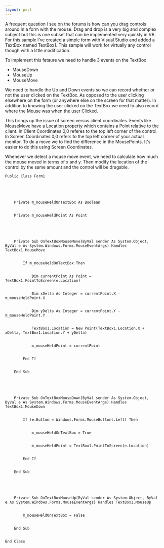 ```yaml
---
layout: post
---
```

A frequent question I see on the forums is how can you drag controls around in
a form with the mouse.  Drag and drop is a very big and complex subject but
this is one subset that can be implemented very quickly in VB. For this sample
I've created a simple form with Visual Studio and added a TextBox named
TextBox1.  This sample will work for virtually any control though with a
little modification.

To implement this fetaure we need to handle 3 events on the TextBox

  * MouseDown 
  * MouseUp 
  * MouseMove

We need to handle the Up and Down events so we can record whether or not the
user clicked on the TextBox.  As opposed to the user clicking elsewhere on the
form (or anywhere else on the screen for that matter).  In addition to knowing
the user clicked on the TextBox we need to also record where the Mouse was
when the user Clicked.

This brings up the issue of screen versus client coordinates.  Events like
MouseMove have a Location property which contains a Point relative to the
client.  In Client Coordinates 0,0 referes to the top left corner of the
control.  In Screen Coordinates 0,0 refers to the top left corner of your
actual monitor.  To do a move we to find the difference in the MousePoints.
It's easier to do this using Screen Coordinates.

Whenever we detect a mouse move event, we need to calculate how much the mouse
moved in terms of x and y.  Then modify the location of the control by the
same amount and the control will be dragable.

    
    
    Public Class Form1


    


        Private m_mouseHeldOnTextBox As Boolean


        Private m_mouseHeldPoint As Point


    


        Private Sub OnTextBoxMouseMove(ByVal sender As System.Object, ByVal e As System.Windows.Forms.MouseEventArgs) Handles TextBox1.MouseMove


            If m_mouseHeldOnTextBox Then


                Dim currentPoint As Point = TextBox1.PointToScreen(e.Location)


                Dim xDelta As Integer = currentPoint.X - m_mouseHeldPoint.X


                Dim yDelta As Integer = currentPoint.Y - m_mouseHeldPoint.Y


                TextBox1.Location = New Point(TextBox1.Location.X + xDelta, TextBox1.Location.Y + yDelta)


                m_mouseHeldPoint = currentPoint


            End If


        End Sub


    


        Private Sub OnTextBoxMouseDown(ByVal sender As System.Object, ByVal e As System.Windows.Forms.MouseEventArgs) Handles TextBox1.MouseDown


            If (e.Button = Windows.Forms.MouseButtons.Left) Then


                m_mouseHeldOnTextBox = True


                m_mouseHeldPoint = TextBox1.PointToScreen(e.Location)


            End If


        End Sub


    


        Private Sub OnTextBoxMouseUp(ByVal sender As System.Object, ByVal e As System.Windows.Forms.MouseEventArgs) Handles TextBox1.MouseUp


            m_mouseHeldOnTextBox = False


        End Sub


    End Class


    


